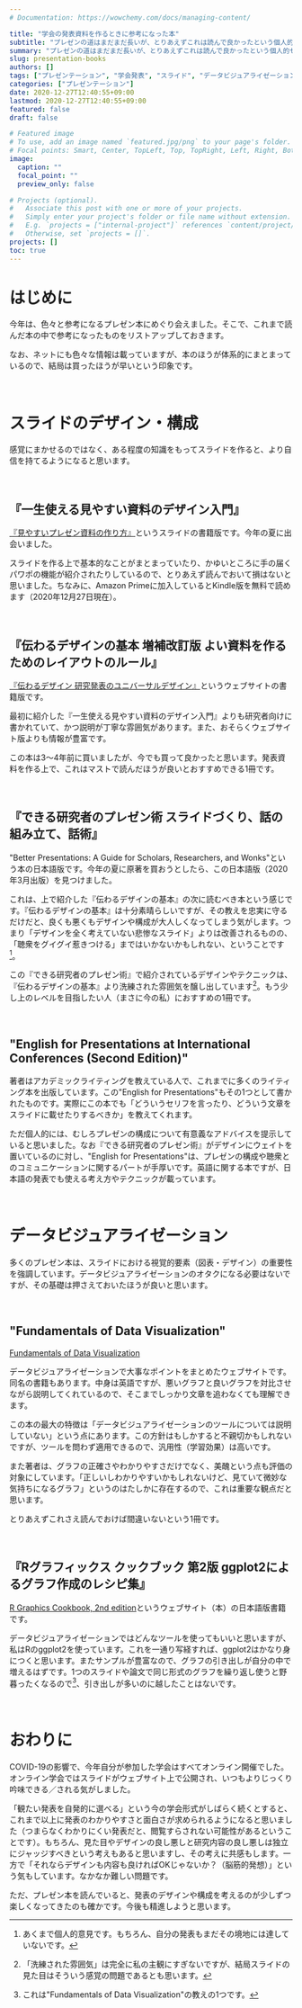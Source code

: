 ```yaml
---
# Documentation: https://wowchemy.com/docs/managing-content/

title: "学会の発表資料を作るときに参考になった本"
subtitle: "プレゼンの道はまだまだ長いが、とりあえずこれは読んで良かったという個人的セレクト"
summary: "プレゼンの道はまだまだ長いが、とりあえずこれは読んで良かったという個人的セレクト"
slug: presentation-books
authors: []
tags: ["プレゼンテーション", "学会発表", "スライド", "データビジュアライゼーション", "可視化"]
categories: ["プレゼンテーション"]
date: 2020-12-27T12:40:55+09:00
lastmod: 2020-12-27T12:40:55+09:00
featured: false
draft: false

# Featured image
# To use, add an image named `featured.jpg/png` to your page's folder.
# Focal points: Smart, Center, TopLeft, Top, TopRight, Left, Right, BottomLeft, Bottom, BottomRight.
image:
  caption: ""
  focal_point: ""
  preview_only: false

# Projects (optional).
#   Associate this post with one or more of your projects.
#   Simply enter your project's folder or file name without extension.
#   E.g. `projects = ["internal-project"]` references `content/project/deep-learning/index.md`.
#   Otherwise, set `projects = []`.
projects: []
toc: true
---
```


# はじめに

今年は、色々と参考になるプレゼン本にめぐり会えました。そこで、これまで読んだ本の中で参考になったものをリストアップしておきます。

なお、ネットにも色々な情報は載っていますが、本のほうが体系的にまとまっているので、結局は買ったほうが早いという印象です。

<br>

# スライドのデザイン・構成

感覚にまかせるのではなく、ある程度の知識をもってスライドを作ると、より自信を持てるようになると思います。

<br>

## 『一生使える見やすい資料のデザイン入門』

[『見やすいプレゼン資料の作り方』](https://www.slideshare.net/yutamorishige50/how-to-present-better "slideshareのリンク")というスライドの書籍版です。今年の夏に出会いました。

スライドを作る上で基本的なことがまとまっていたり、かゆいところに手の届くパワポの機能が紹介されたりしているので、とりあえず読んでおいて損はないと思いました。ちなみに、Amazon Primeに加入しているとKindle版を無料で読めます（2020年12月27日現在）。

<br>

## 『伝わるデザインの基本 増補改訂版 よい資料を作るためのレイアウトのルール』

[『伝わるデザイン 研究発表のユニバーサルデザイン』](https://tsutawarudesign.com "伝わるデザイン")というウェブサイトの書籍版です。

最初に紹介した『一生使える見やすい資料のデザイン入門』よりも研究者向けに書かれていて、かつ説明が丁寧な雰囲気があります。また、おそらくウェブサイト版よりも情報が豊富です。

この本は3〜4年前に買いましたが、今でも買って良かったと思います。発表資料を作る上で、これはマストで読んだほうが良いとおすすめできる1冊です。

<br>

## 『できる研究者のプレゼン術 スライドづくり、話の組み立て、話術』

"Better Presentations: A Guide for Scholars, Researchers, and Wonks"という本の日本語版です。今年の夏に原著を買おうとしたら、この日本語版（2020年3月出版）を見つけました。

これは、上で紹介した『伝わるデザインの基本』の次に読むべき本という感じです。『伝わるデザインの基本』は十分素晴らしいですが、その教えを忠実に守るだけだと、良くも悪くもデザインや構成が大人しくなってしまう気がします。つまり「デザインを全く考えていない悲惨なスライド」よりは改善されるものの、「聴衆をグイグイ惹きつける」まではいかないかもしれない、ということです[^1]。

この『できる研究者のプレゼン術』で紹介されているデザインやテクニックは、『伝わるデザインの基本』より洗練された雰囲気を醸し出しています[^2]。もう少し上のレベルを目指したい人（まさに今の私）におすすめの1冊です。

<br>

## "English for Presentations at International Conferences (Second Edition)"

著者はアカデミックライティングを教えている人で、これまでに多くのライティング本を出版しています。この"English for Presentations"もその1つとして書かれたものです。実際にこの本でも「どういうセリフを言ったり、どういう文章をスライドに載せたりするべきか」を教えてくれます。

ただ個人的には、むしろプレゼンの構成について有意義なアドバイスを提示していると思いました。なお『できる研究者のプレゼン術』がデザインにウェイトを置いているのに対し、"English for Presentations"は、プレゼンの構成や聴衆とのコミュニケーションに関するパートが手厚いです。英語に関する本ですが、日本語の発表でも使える考え方やテクニックが載っています。

<br>

# データビジュアライゼーション

多くのプレゼン本は、スライドにおける視覚的要素（図表・デザイン）の重要性を強調しています。データビジュアライゼーションのオタクになる必要はないですが、その基礎は押さえておいたほうが良いと思います。

<br>

## "Fundamentals of Data Visualization"

[Fundamentals of Data Visualization](https://clauswilke.com/dataviz/ "Fundamentals of Data Visualization")

データビジュアライゼーションで大事なポイントをまとめたウェブサイトです。同名の書籍もあります。中身は英語ですが、悪いグラフと良いグラフを対比させながら説明してくれているので、そこまでしっかり文章を追わなくても理解できます。

この本の最大の特徴は「データビジュアライゼーションのツールについては説明していない」という点にあります。この方針はもしかすると不親切かもしれないですが、ツールを問わず適用できるので、汎用性（学習効果）は高いです。

また著者は、グラフの正確さやわかりやすさだけでなく、美醜という点も評価の対象にしています。「正しいしわかりやすいかもしれないけど、見ていて微妙な気持ちになるグラフ」というのはたしかに存在するので、これは重要な観点だと思います。

とりあえずこれさえ読んでおけば間違いないという1冊です。

<br>

## 『Rグラフィックス クックブック 第2版 ggplot2によるグラフ作成のレシピ集』

[R Graphics Cookbook, 2nd edition](https://r-graphics.org "R Graphics Cookbook")というウェブサイト（本）の日本語版書籍です。

データビジュアライゼーションではどんなツールを使ってもいいと思いますが、私はRのggplot2を使っています。これを一通り写経すれば、ggplot2はかなり身につくと思います。またサンプルが豊富なので、グラフの引き出しが自分の中で増えるはずです。1つのスライドや論文で同じ形式のグラフを繰り返し使うと野暮ったくなるので[^3]、引き出しが多いのに越したことはないです。

<br>

# おわりに

COVID-19の影響で、今年自分が参加した学会はすべてオンライン開催でした。オンライン学会ではスライドがウェブサイト上で公開され、いつもよりじっくり吟味できる／される気がしました。

「観たい発表を自発的に選べる」という今の学会形式がしばらく続くとすると、これまで以上に発表のわかりやすさと面白さが求められるようになると思いました（つまらなくわかりにくい発表だと、閲覧すらされない可能性があるということです）。もちろん、見た目やデザインの良し悪しと研究内容の良し悪しは独立にジャッジすべきという考えもあると思いますし、その考えに共感もします。一方で「それならデザインも内容も良ければOKじゃないか？（脳筋的発想）」という気もしています。なかなか難しい問題です。

ただ、プレゼン本を読んでいると、発表のデザインや構成を考えるのが少しずつ楽しくなってきたのも確かです。今後も精進しようと思います。

[^1]: あくまで個人的意見です。もちろん、自分の発表もまだその境地には達していないです。

[^2]: 「洗練された雰囲気」は完全に私の主観にすぎないですが、結局スライドの見た目はそういう感覚の問題であるとも思います。

[^3]: これは"Fundamentals of Data Visualization"の教えの1つです。